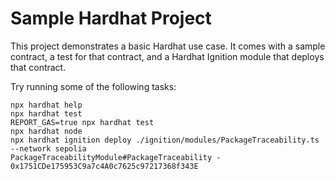 # Sample Hardhat Project

This project demonstrates a basic Hardhat use case. It comes with a sample contract, a test for that contract, and a Hardhat Ignition module that deploys that contract.

Try running some of the following tasks:

```shell
npx hardhat help
npx hardhat test
REPORT_GAS=true npx hardhat test
npx hardhat node
npx hardhat ignition deploy ./ignition/modules/PackageTraceability.ts --network sepolia
PackageTraceabilityModule#PackageTraceability - 0x1751CDe175953C9a7c4A0c7625c97217368f343E
```
